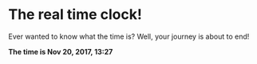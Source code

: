 # The real time clock!

Ever wanted to know what the time is? Well, your journey is about to end!

**The time is Nov 20, 2017, 13:27**